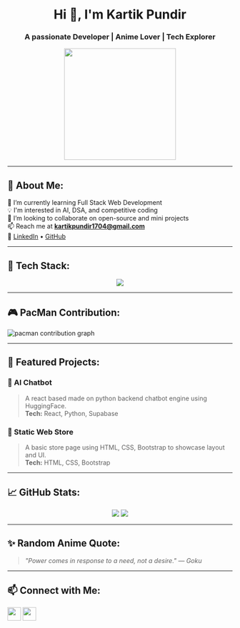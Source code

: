 <h1 align="center">Hi 👋, I'm Kartik Pundir</h1>
<h3 align="center">A passionate Developer | Anime Lover | Tech Explorer</h3>

<p align="center">
  <img src="https://media3.giphy.com/media/v1.Y2lkPTc5MGI3NjExenBycDNxM21jZjY5em1sbzY0Y2k3dWNnMW1seXBrZWpldWgzOTcxdCZlcD12MV9pbnRlcm5hbF9naWZfYnlfaWQmY3Q9Zw/aDS8SjVtS3Mwo/giphy.gif" width="250"/>
</p>

---

## 💫 About Me:
🌱 I’m currently learning Full Stack Web Development  
💡 I'm interested in AI, DSA, and competitive coding  
👯 I’m looking to collaborate on open-source and mini projects  
📫 Reach me at **kartikpundir1704@gmail.com**  
🔗 [LinkedIn](https://www.linkedin.com/in/kartik-pundir-aaa29328b) • [GitHub](https://github.com/Kartik78990)

---

## 🚀 Tech Stack:
<p align="center">
  <img src="https://skillicons.dev/icons?i=cpp,js,react,html,css,git,github,vscode,linux" />
</p>

---

## 🎮 PacMan Contribution:
<picture>
  <source media="(prefers-color-scheme: dark)" srcset="https://raw.githubusercontent.com/maurodesouza/maurodesouza/output/pacman-contribution-graph-dark.svg">
  <source media="(prefers-color-scheme: light)" srcset="https://raw.githubusercontent.com/maurodesouza/maurodesouza/output/pacman-contribution-graph.svg">
  <img alt="pacman contribution graph" src="https://raw.githubusercontent.com/maurodesouza/maurodesouza/output/pacman-contribution-graph.svg">
</picture>

---

## 📁 Featured Projects:

### 🔸 AI Chatbot
> A react based made on python backend chatbot engine using HuggingFace.  
> **Tech:** React, Python, Supabase

### 🔸 Static Web Store
> A basic store page using HTML, CSS, Bootstrap to showcase layout and UI.  
> **Tech:** HTML, CSS, Bootstrap

---

## 📈 GitHub Stats:
<p align="center">
  <img src="https://github-readme-stats.vercel.app/api?username=Kartik78990&show_icons=true&theme=tokyonight" />
  <img src="https://github-readme-streak-stats.herokuapp.com?user=Kartik78990&theme=tokyonight" />
</p>

---

## ✨ Random Anime Quote:
> _"Power comes in response to a need, not a desire." — Goku_

---

## 📫 Connect with Me:
<p align="left">
  <a href="https://linkedin.com/in/kartik-pundir-aaa29328b" target="_blank"><img align="center" src="https://cdn-icons-png.flaticon.com/512/174/174857.png" height="30" /></a>
  <a href="https://github.com/Kartik78990" target="_blank"><img align="center" src="https://cdn-icons-png.flaticon.com/512/25/25231.png" height="30" /></a>
</p>
